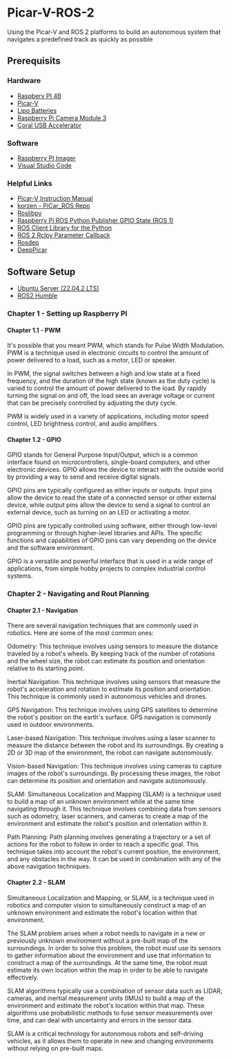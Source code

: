 # Picar-V-ROS-2
Using the Picar-V and ROS 2 platforms to build an autonomous system that navigates a predefined track as quickly as possible

## Prerequisits
### Hardware
 - [Raspbery PI 4B](https://www.amazon.com/dp/B09LYP7QH3?ref_=cm_sw_r_apin_dp_VMXPRDF13GEB3HZ2BBBR)
 - [Picar-V](https://www.amazon.com/dp/B06XWSVLL8?ref_=cm_sw_r_apin_dp_KSH0WGD7QD2PA3DQH86D)
 - [Lipo Batteries](https://www.amazon.com/dp/B06XWSVLL8?ref_=cm_sw_r_apin_dp_KSH0WGD7QD2PA3DQH86D)
 - [Raspberry Pi Camera Module 3](https://www.seeedstudio.com/Raspberry-Pi-Camera-3-p-5574.html?queryID=976e3c95a6cc2c6cca4fe95f3674438b&objectID=5574&indexName=bazaar_retailer_products)
 - [Coral USB Accelerator](https://www.seeedstudio.com/Coral-USB-Accelerator-p-2899.html?queryID=e2a50252acb7b76b6a30810d2c9f5476&objectID=2899&indexName=bazaar_retailer_products)

### Software
 - [Raspberry PI Imager](https://www.raspberrypi.com/software/)
 - [Visual Studio Code](https://code.visualstudio.com/)

### Helpful Links
 - [Picar-V Instruction Manual](https://docs.sunfounder.com/projects/picar-v/en/latest/)
 - [korzen - PiCar_ROS Repo](https://github.com/korzen/PiCar_ROS)
 - [Roslibpy](https://roslibpy.readthedocs.io/en/latest/)
 - [Raspberry Pi ROS Python Publisher GPIO State (ROS 1)](https://roboticsbackend.com/raspberry-pi-ros-python-publisher-publish-a-gpio-state/)
 - [ROS Client Library for the Python](https://github.com/ros2/rclpy)
 - [ROS 2 Rclpy Parameter Callback](https://roboticsbackend.com/ros2-rclpy-parameter-callback/)
 - [Rosdep](https://docs.ros.org/en/independent/api/rosdep/html/)
 - [DeepPicar](https://github.com/dctian/DeepPiCar)

## Software Setup
 - [Ubuntu Server (22.04.2 LTS)](https://ubuntu.com/download/server)
 - [ROS2 Humble](https://docs.ros.org/en/humble/index.html)

### Chapter 1 - Setting up Raspberry PI

#### Chapter 1.1 - PWM
It's possible that you meant PWM, which stands for Pulse Width Modulation. PWM is a technique used in electronic circuits to control the amount of power delivered to a load, such as a motor, LED or speaker.

In PWM, the signal switches between a high and low state at a fixed frequency, and the duration of the high state (known as the duty cycle) is varied to control the amount of power delivered to the load. By rapidly turning the signal on and off, the load sees an average voltage or current that can be precisely controlled by adjusting the duty cycle.

PWM is widely used in a variety of applications, including motor speed control, LED brightness control, and audio amplifiers.

#### Chapter 1.2 - GPIO
GPIO stands for General Purpose Input/Output, which is a common interface found on microcontrollers, single-board computers, and other electronic devices. GPIO allows the device to interact with the outside world by providing a way to send and receive digital signals.

GPIO pins are typically configured as either inputs or outputs. Input pins allow the device to read the state of a connected sensor or other external device, while output pins allow the device to send a signal to control an external device, such as turning on an LED or activating a motor.

GPIO pins are typically controlled using software, either through low-level programming or through higher-level libraries and APIs. The specific functions and capabilities of GPIO pins can vary depending on the device and the software environment.

GPIO is a versatile and powerful interface that is used in a wide range of applications, from simple hobby projects to complex industrial control systems.

### Chapter 2 - Navigating and Rout Planning

#### Chapter 2.1 - Navigation
There are several navigation techniques that are commonly used in robotics. Here are some of the most common ones:

Odometry: This technique involves using sensors to measure the distance traveled by a robot's wheels. By keeping track of the number of rotations and the wheel size, the robot can estimate its position and orientation relative to its starting point.

Inertial Navigation: This technique involves using sensors that measure the robot's acceleration and rotation to estimate its position and orientation. This technique is commonly used in autonomous vehicles and drones.

GPS Navigation: This technique involves using GPS satellites to determine the robot's position on the earth's surface. GPS navigation is commonly used in outdoor environments.

Laser-based Navigation: This technique involves using a laser scanner to measure the distance between the robot and its surroundings. By creating a 2D or 3D map of the environment, the robot can navigate autonomously.

Vision-based Navigation: This technique involves using cameras to capture images of the robot's surroundings. By processing these images, the robot can determine its position and orientation and navigate autonomously.

SLAM: Simultaneous Localization and Mapping (SLAM) is a technique used to build a map of an unknown environment while at the same time navigating through it. This technique involves combining data from sensors such as odometry, laser scanners, and cameras to create a map of the environment and estimate the robot's position and orientation within it.

Path Planning: Path planning involves generating a trajectory or a set of actions for the robot to follow in order to reach a specific goal. This technique takes into account the robot's current position, the environment, and any obstacles in the way. It can be used in combination with any of the above navigation techniques.

#### Chapter 2.2 - SLAM
Simultaneous Localization and Mapping, or SLAM, is a technique used in robotics and computer vision to simultaneously construct a map of an unknown environment and estimate the robot's location within that environment.

The SLAM problem arises when a robot needs to navigate in a new or previously unknown environment without a pre-built map of the surroundings. In order to solve this problem, the robot must use its sensors to gather information about the environment and use that information to construct a map of the surroundings. At the same time, the robot must estimate its own location within the map in order to be able to navigate effectively.

SLAM algorithms typically use a combination of sensor data such as LIDAR, cameras, and inertial measurement units (IMUs) to build a map of the environment and estimate the robot's location within that map. These algorithms use probabilistic methods to fuse sensor measurements over time, and can deal with uncertainty and errors in the sensor data.

SLAM is a critical technology for autonomous robots and self-driving vehicles, as it allows them to operate in new and changing environments without relying on pre-built maps.


